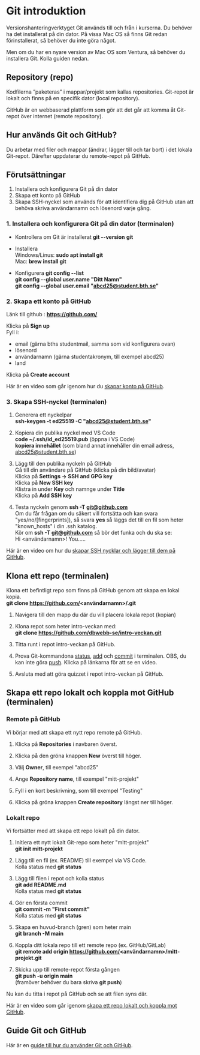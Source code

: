 ---
...
Git introduktion
==================================

Versionshanteringverktyget Git används till och från i kurserna. Du behöver ha det installerat på din dator. På vissa Mac OS så finns Git redan förinstallerat,  så behöver du inte göra något.

Men om du har en nyare version av Mac OS som Ventura, så behöver du installera Git. Kolla guiden nedan.

## Repository (repo)

Kodfilerna ”paketeras” i mappar/projekt som kallas repositories.
Git-repot är lokalt och finns på en specifik dator (local repository).

GitHub är en webbaserad plattform som gör att det går att komma åt Git-repot över internet (remote repository).

## Hur används Git och GitHub?

Du arbetar med filer och mappar (ändrar, lägger till och tar bort) i det lokala Git-repot. Därefter uppdaterar du remote-repot på GitHub.

## Förutsättningar

1. Installera och konfigurera Git på din dator
2. Skapa ett konto på GitHub
3. Skapa SSH-nyckel som används för att identifiera dig på GitHub utan att behöva skriva användarnamn och lösenord varje gång.

### 1. Installera och konfigurera Git på din dator (terminalen)

- Kontrollera om Git är installerat
**git --version**
**git**

- Installera  
Windows/Linus: **sudo apt install git**  
Mac: **brew install git**

- Konfigurera
**git config --list**  
**git config --global user.name "Ditt Namn"**  
**git config --global user.email "abcd25@student.bth.se"**

### 2. Skapa ett konto på GitHub

Länk till github : **https://github.com/**

Klicka på **Sign up**  
Fyll i:   
- email (gärna bths studentmail, samma som vid konfigurera ovan)  
- lösenord  
- användarnamn (gärna studentakronym, till exempel abcd25)  
- land  

Klicka på **Create account**

Här är en video som går igenom hur du [skapar konto på GitHub](https://youtu.be/MD2Sknqj-RA).

### 3. Skapa SSH-nyckel (terminalen)

1. Generera ett nyckelpar  
**ssh-keygen -t ed25519 -C "abcd25@student.bth.se"**

2. Kopiera din publika nyckel med VS Code  
**code ~/.ssh/id_ed25519.pub** (öppna i VS Code)  
**kopiera innehållet** (som bland annat innehåller din email adress, abcd25@student.bth.se)

3. Lägg till den publika nyckeln på GitHub   
Gå till din användare på GitHub (klicka på din bild/avatar)  
Klicka på **Settings -> SSH and GPG key**  
Klicka på **New SSH key**  
Klistra in under **Key** och namnge under **Title**  
Klicka på **Add SSH key**  

4. Testa nyckeln genom **ssh -T git@github.com**  
Om du får frågan om du säkert vill fortsätta och kan svara "yes/no/[fingerprints]), så svara **yes** så läggs det till en fil som heter "known_hosts" i din .ssh katalog.  
Kör om **ssh -T git@github.com** så bör det funka och du ska se:  
Hi <användarnamn>! You.....  

Här är en video om hur du [skapar SSH nycklar och lägger till dem på GitHub](https://youtu.be/nNVa0xGc9h0).

## Klona ett repo (terminalen)

Klona ett befintligt repo som finns på GitHub genom att skapa en lokal kopia.  
**git clone https://github.com/<användarnamn>/<repo-namn>.git**  

1. Navigera till den mapp du där du vill placera lokala repot (kopian)

2. Klona repot som heter intro-veckan med:  
**git clone https://github.com/dbwebb-se/intro-veckan.git**  

3. Titta runt i repot intro-veckan på GitHub.
 
4. Prova Git-kommandona [status](https://youtu.be/nVZMcg6J5Zw), [add](https://youtu.be/uYmVWYd4jFk) och [commit](https://youtu.be/CPes0GyKls8) i terminalen. OBS, du kan inte göra [push](https://youtu.be/96ob-H4mXwI). Klicka på länkarna för att se en video.
     
5. Avsluta med att göra quizzet i repot intro-veckan på GitHub.

## Skapa ett repo lokalt och koppla mot GitHub (terminalen)

### Remote på GitHub

Vi börjar med att skapa ett nytt repo remote på GitHub.

1. Klicka på **Repositories** i navbaren överst.

2. Klicka på den gröna knappen **New** överst till höger.
3. Välj **Owner**, till exempel "abcd25"
4. Ange **Repository name**, till exempel "mitt-projekt"
5. Fyll i en kort beskrivning, som till exempel "Testing"
6. Klicka på gröna knappen **Create repository** längst ner till höger.

### Lokalt repo

Vi fortsätter med att skapa ett repo lokalt på din dator.

1. Initiera ett nytt lokalt Git-repo som heter "mitt-projekt"  
**git init mitt-projekt**

2. Lägg till en fil (ex. README) till exempel via VS Code.  
   Kolla status med **git status**

3. Lägg till filen i repot och kolla status  
**git add README.md**  
Kolla status med **git status**

4. Gör en första commit  
**git commit -m "First commit"**  
Kolla status med **git status**

5. Skapa en huvud-branch (gren) som heter main  
**git branch -M main**

6. Koppla ditt lokala repo till ett remote repo (ex. GitHub/GitLab)  
**git remote add origin https://github.com/<användarnamn>/mitt-projekt.git**   

7. Skicka upp till remote-repot första gången  
**git push -u origin main**  
(framöver behöver du bara skriva **git push**)

Nu kan du titta i repot på GitHub och se att filen syns där.

Här är en video som går igenom [skapa ett repo lokalt och koppla mot GitHub](https://youtu.be/e0zo13dBg4E).

## Guide Git och GitHub

Här är en [guide till hur du använder Git och GitHub](./../guide/git/100_vad-ar-git.md).